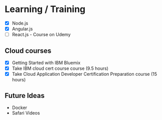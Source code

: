 # Learning / Training

- [x] Node.js
- [x] Angular.js
- [ ] React.js - Course on Udemy

## Cloud courses
 - [x] Getting Started with IBM Bluemix
 - [x] Take IBM cloud cert course course (9.5 hours)
 - [x] Take Cloud Application Developer Certification Preparation course (15 hours)

## Future Ideas
- Docker
- Safari Videos
